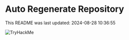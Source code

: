 # Auto Regenerate Repository

This README was last updated: 2024-08-28 10:36:55

 ![TryHackMe](https://tryhackme.com/badge/533634)